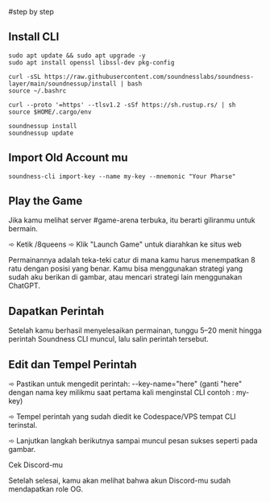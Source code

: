 #step by step

## Install CLI

```
sudo apt update && sudo apt upgrade -y
sudo apt install openssl libssl-dev pkg-config
```

```
curl -sSL https://raw.githubusercontent.com/soundnesslabs/soundness-layer/main/soundnessup/install | bash
source ~/.bashrc
```

```
curl --proto '=https' --tlsv1.2 -sSf https://sh.rustup.rs/ | sh
source $HOME/.cargo/env
```

```
soundnessup install
soundnessup update
```

## Import Old Account mu

```
soundness-cli import-key --name my-key --mnemonic "Your Pharse"
```

## Play the Game
Jika kamu melihat server #game-arena terbuka, itu berarti giliranmu untuk bermain.

➾ Ketik /8queens
➾ Klik "Launch Game" untuk diarahkan ke situs web

Permainannya adalah teka-teki catur di mana kamu harus menempatkan 8 ratu dengan posisi yang benar.
Kamu bisa menggunakan strategi yang sudah aku berikan di gambar, atau mencari strategi lain menggunakan ChatGPT.


## Dapatkan Perintah
Setelah kamu berhasil menyelesaikan permainan, tunggu 5–20 menit hingga perintah Soundness CLI muncul, lalu salin perintah tersebut.


## Edit dan Tempel Perintah

➾ Pastikan untuk mengedit perintah: --key-name="here"
(ganti "here" dengan nama key milikmu saat pertama kali menginstal CLI contoh : my-key)

➾ Tempel perintah yang sudah diedit ke Codespace/VPS tempat CLI terinstal.

➾ Lanjutkan langkah berikutnya sampai muncul pesan sukses seperti pada gambar.

Cek Discord-mu

Setelah selesai, kamu akan melihat bahwa akun Discord-mu sudah mendapatkan role OG.
